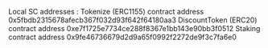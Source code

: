 Local SC addresses : 
Tokenize (ERC1155) contract address 0x5fbdb2315678afecb367f032d93f642f64180aa3
DiscountToken (ERC20) contract address 0xe7f1725e7734ce288f8367e1bb143e90bb3f0512
Staking contract address 0x9fe46736679d2d9a65f0992f2272de9f3c7fa6e0